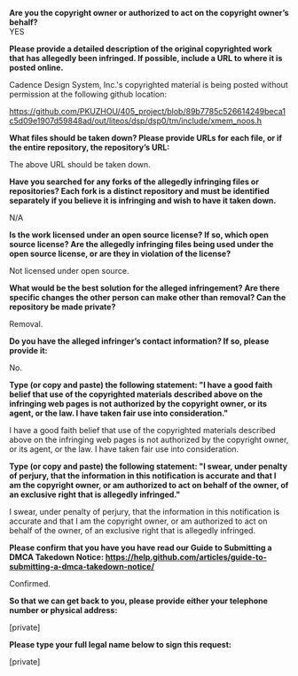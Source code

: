 **Are you the copyright owner or authorized to act on the copyright owner’s behalf?**  
YES

**Please provide a detailed description of the original copyrighted work that has allegedly been infringed. If possible, include a URL to where it is posted online.**  

Cadence Design System, Inc.'s copyrighted material is being posted without permission at the following github location: 

https://github.com/PKUZHOU/405_project/blob/89b7785c526614249beca1c5d09e1907d59848ad/out/liteos/dsp/dsp0/tm/include/xmem_noos.h

**What files should be taken down? Please provide URLs for each file, or if the entire repository, the repository’s URL:**  

The above URL should be taken down.

**Have you searched for any forks of the allegedly infringing files or repositories? Each fork is a distinct repository and must be identified separately if you believe it is infringing and wish to have it taken down.**  

N/A

**Is the work licensed under an open source license? If so, which open source license? Are the allegedly infringing files being used under the open source license, or are they in violation of the license?**  

Not licensed under open source.

**What would be the best solution for the alleged infringement? Are there specific changes the other person can make other than removal? Can the repository be made private?**  

Removal.

**Do you have the alleged infringer’s contact information? If so, please provide it:**  

No.

**Type (or copy and paste) the following statement: "I have a good faith belief that use of the copyrighted materials described above on the infringing web pages is not authorized by the copyright owner, or its agent, or the law. I have taken fair use into consideration."**  

I have a good faith belief that use of the copyrighted materials described above on the infringing web pages is not authorized by the copyright owner, or its agent, or the law. I have taken fair use into consideration.

**Type (or copy and paste) the following statement: "I swear, under penalty of perjury, that the information in this notification is accurate and that I am the copyright owner, or am authorized to act on behalf of the owner, of an exclusive right that is allegedly infringed."**  

I swear, under penalty of perjury, that the information in this notification is accurate and that I am the copyright owner, or am authorized to act on behalf of the owner, of an exclusive right that is allegedly infringed.

**Please confirm that you have you have read our Guide to Submitting a DMCA Takedown Notice: https://help.github.com/articles/guide-to-submitting-a-dmca-takedown-notice/**  

Confirmed.

**So that we can get back to you, please provide either your telephone number or physical address:**  

[private]  

**Please type your full legal name below to sign this request:**  

[private]  
